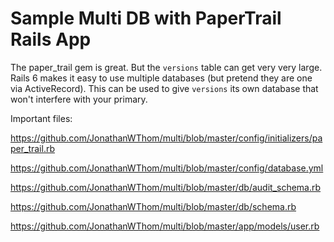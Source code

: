 # Sample Multi DB with PaperTrail Rails App

The paper_trail gem is great. But the `versions` table can get very very large.
Rails 6 makes it easy to use multiple databases (but pretend they are one via
ActiveRecord). This can be used to give `versions` its own database that won't
interfere with your primary.

Important files:

https://github.com/JonathanWThom/multi/blob/master/config/initializers/paper_trail.rb

https://github.com/JonathanWThom/multi/blob/master/config/database.yml

https://github.com/JonathanWThom/multi/blob/master/db/audit_schema.rb

https://github.com/JonathanWThom/multi/blob/master/db/schema.rb

https://github.com/JonathanWThom/multi/blob/master/app/models/user.rb

